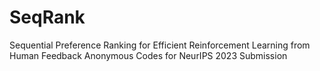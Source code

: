 # SeqRank
Sequential Preference Ranking for Efficient Reinforcement Learning from Human Feedback
Anonymous Codes for NeurIPS 2023 Submission
